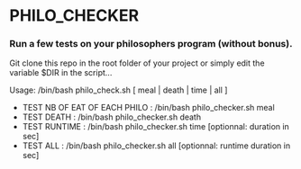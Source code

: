 # PHILO_CHECKER


### Run a few tests on your philosophers program (without bonus).

Git clone this repo in the root folder of your project or simply edit the variable $DIR in the script...


Usage:
/bin/bash philo_check.sh [ meal | death | time <duration> | all <runtime duration> ]

- TEST NB OF EAT OF EACH PHILO : /bin/bash philo_checker.sh meal
- TEST DEATH : /bin/bash philo_checker.sh death
- TEST RUNTIME : /bin/bash philo_checker.sh time [optionnal: duration in sec]
- TEST ALL : /bin/bash philo_checker.sh all [optionnal: runtime duration in sec]
